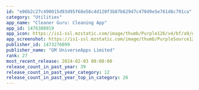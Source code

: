 ```yaml
---
id: "e06b2c27c490015d93d95f68e56c4d120f3b87b629d7c470d9e5e761d6c791ca"
category: "Utilities"
app_name: "Cleaner Guru: Cleaning App"
app_id: 1476380919
app_icon: https://is1-ssl.mzstatic.com/image/thumb/Purple126/v4/bf/a9/d6/bfa9d6c7-d650-b2a1-c705-d2499b37660b/AppIcon-1x_U007ephone-0-0-85-220-0.png/1024x1024bb.png
app_screenshot: https://is1-ssl.mzstatic.com/image/thumb/PurpleSource126/v4/89/f2/9a/89f29afb-3aaa-a8c2-6a66-eea753a2fb01/b57863f9-8db1-4982-9fbf-c6d0ed691179_01.png/1242x2688bb.png
publisher_id: 1473276099
publisher_name: "GM UniverseApps Limited"
rank: 27
most_recent_release: 2024-02-03 00:00:00
release_count_in_past_year: 39
release_count_in_past_year_category: 12
release_count_in_past_year_top_in_category: 26
---
```

